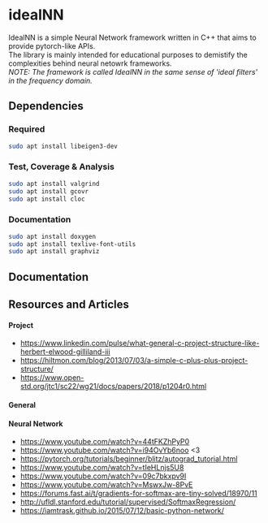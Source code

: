 # idealNN
IdealNN is a simple Neural Network framework written in C++ that aims to provide pytorch-like APIs.     
The library is mainly intended for educational purposes to demistify the complexities behind neural netowrk frameworks.    
_NOTE: The framework is called IdealNN in the same sense of 'ideal filters' in the frequency domain._

## Dependencies

### Required
```bash
sudo apt install libeigen3-dev 
```

### Test, Coverage & Analysis
```bash
sudo apt install valgrind
sudo apt install gcovr
sudo apt install cloc
```

### Documentation
```bash
sudo apt install doxygen
sudo apt install texlive-font-utils
sudo apt install graphviz
```

## Documentation



## Resources and Articles

#### Project
- https://www.linkedin.com/pulse/what-general-c-project-structure-like-herbert-elwood-gilliland-iii
- https://hiltmon.com/blog/2013/07/03/a-simple-c-plus-plus-project-structure/
- https://www.open-std.org/jtc1/sc22/wg21/docs/papers/2018/p1204r0.html


#### General


#### Neural Network
- https://www.youtube.com/watch?v=44tFKZhPyP0
- https://www.youtube.com/watch?v=i94OvYb6noo <3
- https://pytorch.org/tutorials/beginner/blitz/autograd_tutorial.html
- https://www.youtube.com/watch?v=tIeHLnjs5U8
- https://www.youtube.com/watch?v=09c7bkxpv9I
- https://www.youtube.com/watch?v=MswxJw-8PvE
- https://forums.fast.ai/t/gradients-for-softmax-are-tiny-solved/18970/11
- http://ufldl.stanford.edu/tutorial/supervised/SoftmaxRegression/
- https://iamtrask.github.io/2015/07/12/basic-python-network/
